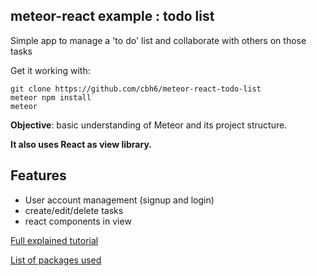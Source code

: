 ## meteor-react example : todo list

Simple app to manage a 'to do' list and collaborate with others on those tasks

Get it working with:

```
git clone https://github.com/cbh6/meteor-react-todo-list
meteor npm install 
meteor
```

**Objective**: basic understanding of Meteor and its project structure.

**It also uses React as view library.**

## Features
* User account management (signup and login)
* create/edit/delete tasks
* react components in view


[Full explained tutorial](https://www.meteor.com/tutorials/react/creating-an-app)

[List of packages used](.meteor/packages)

